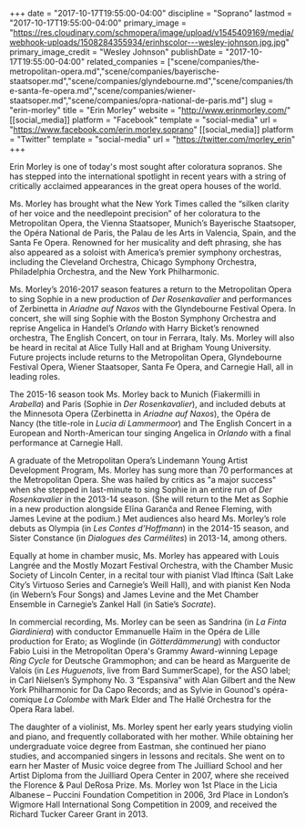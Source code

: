 +++
date = "2017-10-17T19:55:00-04:00"
discipline = "Soprano"
lastmod = "2017-10-17T19:55:00-04:00"
primary_image = "https://res.cloudinary.com/schmopera/image/upload/v1545409169/media/webhook-uploads/1508284355934/erinhscolor---wesley-johnson.jpg.jpg"
primary_image_credit = "Wesley Johnson"
publishDate = "2017-10-17T19:55:00-04:00"
related_companies = ["scene/companies/the-metropolitan-opera.md","scene/companies/bayerische-staatsoper.md","scene/companies/glyndebourne.md","scene/companies/the-santa-fe-opera.md","scene/companies/wiener-staatsoper.md","scene/companies/opra-national-de-paris.md"]
slug = "erin-morley"
title = "Erin Morley"
website = "http://www.erinmorley.com/"
[[social_media]]
platform = "Facebook"
template = "social-media"
url = "https://www.facebook.com/erin.morley.soprano"
[[social_media]]
platform = "Twitter"
template = "social-media"
url = "https://twitter.com/morley_erin"
+++

Erin Morley is one of today's most sought after coloratura sopranos. She has stepped into the international spotlight in recent years with a string of critically acclaimed appearances in the great opera houses of the world.

Ms. Morley has brought what the New York Times called the “silken clarity of her voice and the needlepoint precision” of her coloratura to the Metropolitan Opera, the Vienna Staatsoper, Munich’s Bayerische Staatsoper, the Opéra National de Paris, the Palau de les Arts in Valencia, Spain, and the Santa Fe Opera. Renowned for her musicality and deft phrasing, she has also appeared as a soloist with America’s premier symphony orchestras, including the Cleveland Orchestra, Chicago Symphony Orchestra, Philadelphia Orchestra, and the New York Philharmonic.

Ms. Morley’s 2016-2017 season features a return to the Metropolitan Opera to sing Sophie in a new production of *Der Rosenkavalier* and performances of Zerbinetta in *Ariadne auf Naxos* with the Glyndebourne Festival Opera. In concert, she will sing Sophie with the Boston Symphony Orchestra and reprise Angelica in Handel’s *Orlando* with Harry Bicket’s renowned orchestra, The English Concert, on tour in Ferrara, Italy. Ms. Morley will also be heard in recital at Alice Tully Hall and at Brigham Young University. Future projects include returns to the Metropolitan Opera, Glyndebourne Festival Opera, Wiener Staatsoper, Santa Fe Opera, and Carnegie Hall, all in leading roles.

The 2015-16 season took Ms. Morley back to Munich (Fiakermilli in *Arabella*) and Paris (Sophie in *Der Rosenkavalier*), and included debuts at the Minnesota Opera (Zerbinetta in *Ariadne auf Naxos*), the Opéra de Nancy (the title-role in *Lucia di Lammermoor*) and The English Concert in a European and North-American tour singing Angelica in *Orlando* with a final performance at Carnegie Hall.

A graduate of the Metropolitan Opera’s Lindemann Young Artist Development Program, Ms. Morley has sung more than 70 performances at the Metropolitan Opera. She was hailed by critics as "a major success" when she stepped in last-minute to sing Sophie in an entire run of *Der Rosenkavalier* in the 2013-14 season. (She will return to the Met as Sophie in a new production alongside Elīna Garanča and Renee Fleming, with James Levine at the podium.) Met audiences also heard Ms. Morley’s role debuts as Olympia (in *Les Contes d’Hoffmann*) in the 2014-15 season, and Sister Constance (in *Dialogues des Carmélites*) in 2013-14, among others.

Equally at home in chamber music, Ms. Morley has appeared with Louis Langrée and the Mostly Mozart Festival Orchestra, with the Chamber Music Society of Lincoln Center, in a recital tour with pianist Vlad Iftinca (Salt Lake City’s Virtuoso Series and Carnegie’s Weill Hall), and with pianist Ken Noda (in Webern’s Four Songs) and James Levine and the Met Chamber Ensemble in Carnegie’s Zankel Hall (in Satie’s *Socrate*). 

In commercial recording, Ms. Morley can be seen as Sandrina (in *La Finta Giardiniera*) with conductor Emmanuelle Haïm in the Opéra de Lille production for Erato; as Woglinde (in *Götterdämmerung*) with conductor Fabio Luisi in the Metropolitan Opera's Grammy Award-winning Lepage *Ring Cycle* for Deutsche Grammophon; and can be heard as Marguerite de Valois (in *Les Huguenots*, live from Bard SummerScape), for the ASO label; in Carl Nielsen’s Symphony No. 3 “Espansiva” with Alan Gilbert and the New York Philharmonic for Da Capo Records; and as Sylvie in Gounod's opéra-comique *La Colombe* with Mark Elder and The Hallé Orchestra for the Opera Rara label.

The daughter of a violinist, Ms. Morley spent her early years studying violin and piano, and frequently collaborated with her mother. While obtaining her undergraduate voice degree from Eastman, she continued her piano studies, and accompanied singers in lessons and recitals. She went on to earn her Master of Music voice degree from The Juilliard School and her Artist Diploma from the Juilliard Opera Center in 2007, where she received the Florence & Paul DeRosa Prize. Ms. Morley won 1st Place in the Licia Albanese – Puccini Foundation Competition in 2006, 3rd Place in London’s Wigmore Hall International Song Competition in 2009, and received the Richard Tucker Career Grant in 2013.
